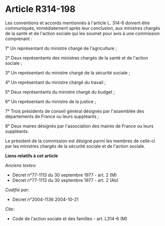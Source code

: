 # Article R314-198

Les conventions et accords mentionnés à l'article L. 314-6 doivent être communiqués, immédiatement après leur conclusion, aux
ministres chargés de la santé et de l'action sociale qui les soumet pour avis à une commission comprenant :

1° Un représentant du ministre chargé de l'agriculture ;

2° Deux représentants des ministres chargés de la santé et de l'action sociale ;

3° Un représentant du ministre chargé de la sécurité sociale ;

4° Un représentant du ministre chargé du travail ;

5° Deux représentants du ministre chargé du budget ;

6° Un représentant du ministre de la justice ;

7° Trois présidents de conseil général désignés par l'assemblée des départements de France ou leurs suppléants ;

8° Deux maires désignés par l'association des maires de France ou leurs suppléants.

Le président de la commission est désigné parmi les membres de celle-ci par les ministres chargés de la sécurité sociale et
de l'action sociale.

**Liens relatifs à cet article**

_Anciens textes_:

  - Décret n°77-1113 du 30 septembre 1977 - art. 2 (M)
  - Décret n°77-1113 du 30 septembre 1977 - art. 2 (Ab)

_Codifié par_:

  - Décret n°2004-1136 2004-10-21

_Cite_:

  - Code de l'action sociale et des familles - art. L314-6 (M)
